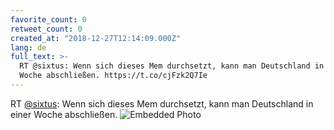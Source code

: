 ```yaml
---
favorite_count: 0
retweet_count: 0
created_at: "2018-12-27T12:14:09.000Z"
lang: de
full_text: >-
  RT @sixtus: Wenn sich dieses Mem durchsetzt, kann man Deutschland in einer
  Woche abschließen. https://t.co/cjFzk2Q7Ie
---
```


RT [@sixtus](https://twitter.com/sixtus): Wenn sich dieses Mem durchsetzt, kann
man Deutschland in einer Woche abschließen.
![Embedded Photo](https://twitter-media-coderbyheart.s3.eu-north-1.amazonaws.com/1078262757953290241-DvaCzqNUcAAgTau.jpg)
